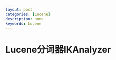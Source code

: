 ```yaml
---
layout: post
categories: [Lucene]
description: none
keywords: Lucene
---
```

# Lucene分词器IKAnalyzer




